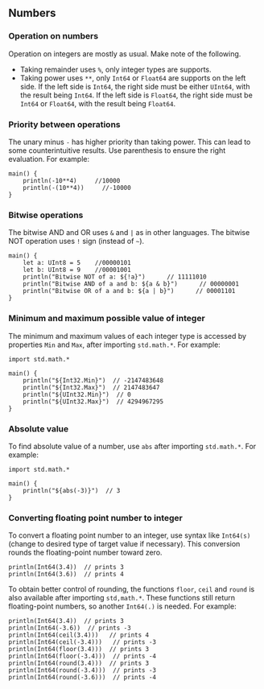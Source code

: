## Numbers

### Operation on numbers

Operation on integers are mostly as usual. Make note of the following.

* Taking remainder uses `%`, only integer types are supports.
* Taking power uses `**`, only `Int64` or `Float64` are supports on the left side. If the
  left side is `Int64`, the right side must be either `UInt64`, with the result being `Int64`.
  If the left side is `Float64`, the right side must be `Int64` or `Float64`, with the result
  being `Float64`.

### Priority between operations

The unary minus `-` has higher priority than taking power. This can lead to
some counterintuitive results. Use parenthesis to ensure the right evaluation.
For example:

```
main() {
    println(-10**4)     //10000
    println(-(10**4))     //-10000
}
```

### Bitwise operations

The bitwise AND and OR uses `&` and `|` as in other languages. The bitwise NOT operation
uses `!` sign (instead of `~`).

```
main() {
    let a: UInt8 = 5    //00000101
    let b: UInt8 = 9    //00001001
    println("Bitwise NOT of a: ${!a}")      // 11111010
    println("Bitwise AND of a and b: ${a & b}")      // 00000001
    println("Bitwise OR of a and b: ${a | b}")      // 00001101
}
```

### Minimum and maximum possible value of integer

The minimum and maximum values of each integer type is accessed by properties `Min` and `Max`,
after importing `std.math.*`. For example:

```
import std.math.*

main() {
    println("${Int32.Min}")  // -2147483648
    println("${Int32.Max}")  // 2147483647
    println("${UInt32.Min}")  // 0
    println("${UInt32.Max}")  // 4294967295
}
```

### Absolute value

To find absolute value of a number, use `abs` after importing `std.math.*`.
For example:

```
import std.math.*

main() {
    println("${abs(-3)}")  // 3
}
```

### Converting floating point number to integer

To convert a floating point number to an integer, use syntax like `Int64(s)` (change
to desired type of target value if necessary). This conversion rounds the floating-point number toward zero.

```
println(Int64(3.4))  // prints 3
println(Int64(3.6))  // prints 4
```

To obtain better control of rounding, the functions `floor`, `ceil` and `round` is also
available after importing `std,math.*`. These functions still return floating-point numbers,
so another `Int64(.)` is needed. For example:

```
println(Int64(3.4))  // prints 3
println(Int64(-3.6))  // prints -3
println(Int64(ceil(3.4)))   // prints 4
println(Int64(ceil(-3.4)))   // prints -3
println(Int64(floor(3.4)))  // prints 3
println(Int64(floor(-3.4)))  // prints -4
println(Int64(round(3.4)))  // prints 3
println(Int64(round(-3.4)))  // prints -3
println(Int64(round(-3.6)))  // prints -4
```